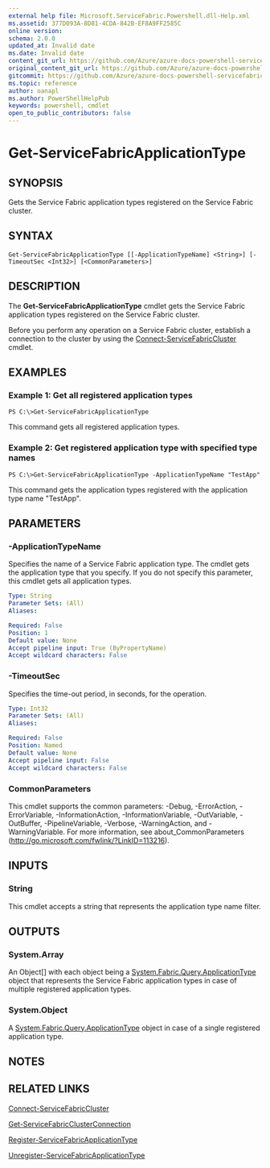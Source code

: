 ```yaml
---
external help file: Microsoft.ServiceFabric.Powershell.dll-Help.xml
ms.assetid: 377D093A-8D81-4CDA-842B-EF8A9FF2585C
online version:
schema: 2.0.0
updated_at: Invalid date
ms.date: Invalid date
content_git_url: https://github.com/Azure/azure-docs-powershell-servicefabric/blob/master/service-fabric-cmdlets/ServiceFabric/vlatest/Get-ServiceFabricApplicationType.md
original_content_git_url: https://github.com/Azure/azure-docs-powershell-servicefabric/blob/master/service-fabric-cmdlets/ServiceFabric/vlatest/Get-ServiceFabricApplicationType.md
gitcommit: https://github.com/Azure/azure-docs-powershell-servicefabric/blob/
ms.topic: reference
author: oanapl
ms.author: PowerShellHelpPub
keywords: powershell, cmdlet
open_to_public_contributors: false
---
```


# Get-ServiceFabricApplicationType

## SYNOPSIS
Gets the Service Fabric application types registered on the Service Fabric cluster.

## SYNTAX

```
Get-ServiceFabricApplicationType [[-ApplicationTypeName] <String>] [-TimeoutSec <Int32>] [<CommonParameters>]
```

## DESCRIPTION
The **Get-ServiceFabricApplicationType** cmdlet gets the Service Fabric application types registered on the Service Fabric cluster.

Before you perform any operation on a Service Fabric cluster, establish a connection to the cluster by using the [Connect-ServiceFabricCluster](./Connect-ServiceFabricCluster.md) cmdlet.

## EXAMPLES

### Example 1: Get all registered application types
```
PS C:\>Get-ServiceFabricApplicationType
```

This command gets all registered application types.

### Example 2: Get registered application type with specified type names
```
PS C:\>Get-ServiceFabricApplicationType -ApplicationTypeName "TestApp"
```

This command gets the application types registered with the application type name "TestApp".

## PARAMETERS

### -ApplicationTypeName
Specifies the name of a Service Fabric application type.
The cmdlet gets the application type that you specify.
If you do not specify this parameter, this cmdlet gets all application types.

```yaml
Type: String
Parameter Sets: (All)
Aliases: 

Required: False
Position: 1
Default value: None
Accept pipeline input: True (ByPropertyName)
Accept wildcard characters: False
```

### -TimeoutSec
Specifies the time-out period, in seconds, for the operation.

```yaml
Type: Int32
Parameter Sets: (All)
Aliases: 

Required: False
Position: Named
Default value: None
Accept pipeline input: False
Accept wildcard characters: False
```

### CommonParameters
This cmdlet supports the common parameters: -Debug, -ErrorAction, -ErrorVariable, -InformationAction, -InformationVariable, -OutVariable, -OutBuffer, -PipelineVariable, -Verbose, -WarningAction, and -WarningVariable. For more information, see about_CommonParameters (http://go.microsoft.com/fwlink/?LinkID=113216).

## INPUTS

### String
This cmdlet accepts a string that represents the application type name filter.

## OUTPUTS

### System.Array
An Object[] with each object being a [System.Fabric.Query.ApplicationType](https://msdn.microsoft.com/library/system.fabric.query.applicationtype.aspx) object that represents the Service Fabric application types in case of multiple registered application types.

### System.Object
A [System.Fabric.Query.ApplicationType](https://msdn.microsoft.com/library/system.fabric.query.applicationtype.aspx) object in case of a single registered application type.

## NOTES

## RELATED LINKS

[Connect-ServiceFabricCluster](./Connect-ServiceFabricCluster.md)

[Get-ServiceFabricClusterConnection](./Get-ServiceFabricClusterConnection.md)

[Register-ServiceFabricApplicationType](./Register-ServiceFabricApplicationType.md)

[Unregister-ServiceFabricApplicationType](./Unregister-ServiceFabricApplicationType.md)
